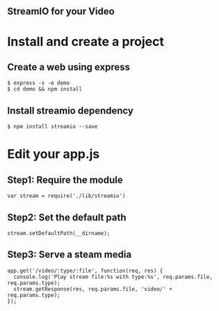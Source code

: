 StreamIO for your Video
----

# Install and create a project

## Create a web using express

```
$ express -s -e demo
$ cd demo && npm install
```

## Install streamio dependency

```
$ npm install streamio --save
```

# Edit your app.js

## Step1: Require the module

```
var stream = require('./lib/streamio')
```

## Step2: Set the default path

```
stream.setDefaultPath(__dirname);
```

## Step3: Serve a steam media

```
app.get('/video/:type/:file', function(req, res) {
  console.log('Play stream file:%s with type:%s', req.params.file, req.params.type);
  stream.getResponse(res, req.params.file, 'video/' + req.params.type);
});
```
